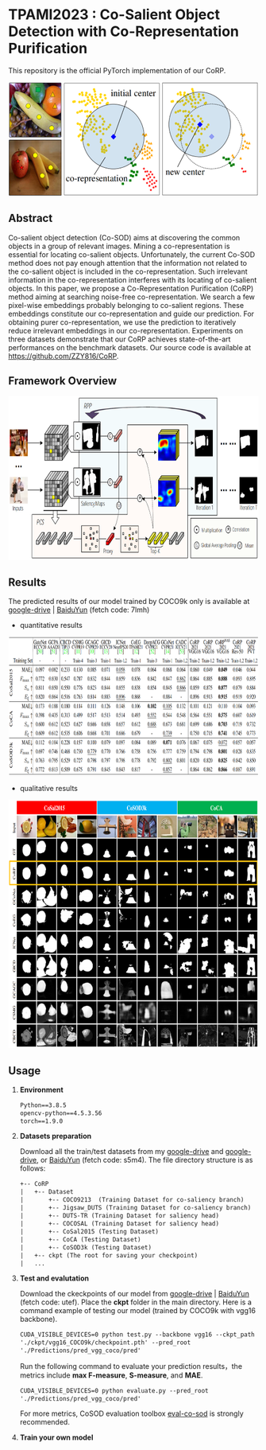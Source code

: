 # **TPAMI2023 : Co-Salient Object Detection with Co-Representation Purification**

This repository is the official PyTorch implementation of our CoRP.

<div align=center><img width="550" height="230" src=./figures/main1.png/></div>

## **Abstract**

Co-salient object detection (Co-SOD) aims at discovering the common objects in a group of relevant images. Mining a co-representation is essential for locating co-salient objects. Unfortunately, the current Co-SOD method does not pay enough attention that the information not related to the co-salient object is included in the co-representation. Such irrelevant information in the co-representation interferes with its locating of co-salient objects.
In this paper, we propose a Co-Representation Purification (CoRP) method aiming at searching noise-free co-representation. We search a few pixel-wise embeddings probably belonging to co-salient regions. These embeddings constitute our co-representation and guide our prediction. For obtaining purer co-representation, we use the prediction to iteratively reduce irrelevant embeddings in our co-representation. Experiments on three datasets demonstrate that our CoRP achieves state-of-the-art performances on the benchmark datasets.
Our source code is available at https://github.com/ZZY816/CoRP.

## **Framework Overview**

<div align=center><img width="750" height="330" src=./figures/framework.png/></div>

## **Results**

The predicted results of our model trained by COCO9k only is available at [google-drive](https://drive.google.com/file/d/1YWxLQhe26bvFXfXzXIFw19mx69ESs1Lq/view?usp=sharing) | [BaiduYun](https://pan.baidu.com/s/19sDWXHk0D04IlNdeGhdKDw) (fetch code: 7lmh)
+ quantitative results
<div align=center><img width="800" height="280" src=./figures/compare.png/></div>

+ qualitative results
<div align=center><img width="800" height="500" src=./figures/qualitative.png/></div>

## **Usage**
1. **Environment**

    ```
    Python==3.8.5
    opencv-python==4.5.3.56
    torch==1.9.0
    ```

2. **Datasets preparation**

    Download all the train/test datasets from my [google-drive](https://drive.google.com/file/d/1xD9BfxFnBl6vw0X97GXqLd8yBVR1tc3S/view?usp=sharing) and [google-drive](https://drive.google.com/file/d/1LAPmlWhnND9tBO3n_RaW2_ZIY0Jy1BGJ/view?usp=sharing), or [BaiduYun](https://pan.baidu.com/s/1npN6__inOd6uwKwza2TdZQ) (fetch code: s5m4). The file directory structure is as follows:
    ```
    +-- CoRP
    |   +-- Dataset
    |       +-- COCO9213  (Training Dataset for co-saliency branch)
    |       +-- Jigsaw_DUTS (Training Dataset for co-saliency branch)   
    |       +-- DUTS-TR (Training Dataset for saliency head)   
    |       +-- COCOSAL (Training Dataset for saliency head)  
    |       +-- CoSal2015 (Testing Dataset)   
    |       +-- CoCA (Testing Dataset)  
    |       +-- CoSOD3k (Testing Dataset)   
    |   +-- ckpt (The root for saving your checkpoint)
    |   ... 
    ```
 3. **Test and evalutation**
 
       Download the ckeckpoints of our model from [google-drive](https://drive.google.com/file/d/1viHjcuH0Ski67_zkgsQxAEhKL0Yf8Av8/view?usp=sharing) | [BaiduYun](https://pan.baidu.com/s/1YkWOjFNbtPjZs0VhROpZTA) (fetch code: utef). Place the **ckpt** folder in the main directory. Here is a command example of testing our model (trained by COCO9k with vgg16 backbone).
    ```
    CUDA_VISIBLE_DEVICES=0 python test.py --backbone vgg16 --ckpt_path './ckpt/vgg16_COCO9k/checkpoint.pth' --pred_root './Predictions/pred_vgg_coco/pred' 
    ```
    
    Run the following command to evaluate your prediction results，the metrics include **max F-measure**, **S-measure**, and **MAE**.
    
    ```
    CUDA_VISIBLE_DEVICES=0 python evaluate.py --pred_root './Predictions/pred_vgg_coco/pred'
    ```
    For more metrics, CoSOD evaluation toolbox [eval-co-sod](https://github.com/zzhanghub/eval-co-sod) is strongly recommended.
    
 4. **Train your own model**
       
 
